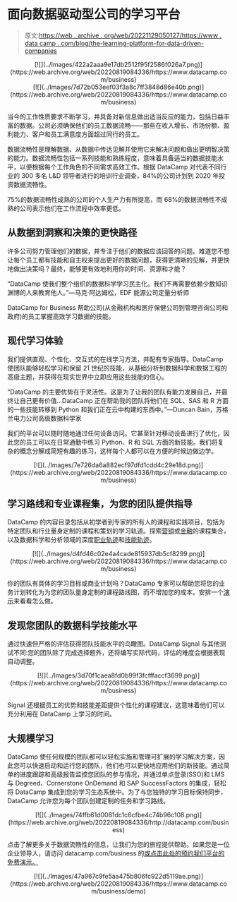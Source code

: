 # 面向数据驱动型公司的学习平台

> 原文:[https://web . archive . org/web/20221129050127/https://www . data camp . com/blog/the-learning-platform-for-data-driven-companies](https://web.archive.org/web/20221129050127/https://www.datacamp.com/blog/the-learning-platform-for-data-driven-companies)

<center>[![](../Images/422a2aaa9e17db2512f95f2586f026a7.png)](https://web.archive.org/web/20220819084336/https://www.datacamp.com/business)</center>

<center>[![](../Images/7d72b053eef03f3a8c7ff3848d86e40b.png)](https://web.archive.org/web/20220819084336/https://www.datacamp.com/business)</center>

当今的工作性质要求不断学习，并具备对新信息做出适当反应的能力，包括日益丰富的数据。公司必须确保他们的员工数据流畅——那些在收入增长、市场份额、盈利能力、客户和员工满意度方面超过同行的员工。

数据流畅性是理解数据、从数据中传达见解并使用它来解决问题和做出更明智决策的能力。数据流畅性包括一系列技能和熟练程度，意味着具备适当的数据技能水平，以便根据每个工作角色的不同需求高效工作。根据 DataCamp 对代表不同行业的 300 多名 L&D 领导者进行的培训行业调查，84%的公司计划到 2020 年投资数据流畅性。

75%的数据流畅性成熟的公司的个人生产力有所提高，而 68%的数据流畅性不成熟的公司表示他们在工作流程中效率更低。

## 从数据到洞察和决策的更快路径

许多公司努力管理他们的数据，并专注于他们的数据应该回答的问题。难道您不想让每个员工都有技能和自主权来提出更好的数据问题，获得更清晰的见解，并更快地做出决策吗？最终，能够更有效地利用你的时间、资源和才能？

“DataCamp 使我们整个组织的数据科学学习民主化。我们不再需要依赖少数知识渊博的人来教育他人。”—马克·阿达姆松，EDF 能源公司定量分析师

DataCamp for Business 帮助公司(从金融机构和医疗保健公司到管理咨询公司和政府)的员工掌握高效学习数据的技能。

## 现代学习体验

我们提供直观、个性化、交互式的在线学习方法，并配有专家指导。DataCamp 使团队能够轻松学习和保留 21 世纪的技能，从基础分析到数据科学和数据工程的高级主题，并获得在现实世界中立即应用这些技能的信心。

“DataCamp 的主要优势在于灵活性。这是为了让我的团队有能力发展自己，并最终让自己更有价值...DataCamp 正在帮助我的团队将他们在 SQL、SAS 和 R 方面的一些技能转移到 Python 和我们正在云中构建的东西中。”—Duncan Bain，苏格兰电力公司高级数据科学家

我们的平台可以随时随地通过任何设备访问。它甚至针对移动设备进行了优化，因此您的员工可以在日常通勤中练习 Python、R 和 SQL 方面的新技能。我们将复杂的概念分解成简短有趣的练习，这样每个人都可以在方便的时候边做边学。

<center>[![](../Images/7e726da6a882ecf97dfd1cdd4c29e18d.png)](https://web.archive.org/web/20220819084336/https://www.datacamp.com/business)</center>

## 学习路线和专业课程集，为您的团队提供指导

DataCamp 的内容目录包括从初学者到专家的所有人的课程和实践项目，包括为特定团队和行业量身定制的课程和策划的学习轨道。探索[营销](https://web.archive.org/web/20220819084336/https://www.datacamp.com/search?q=marketing&tab=undefined)或[金融](https://web.archive.org/web/20220819084336/https://www.datacamp.com/search?facets%5Btopic%5D%5B%5D=Applied+Finance)的课程集合，以及数据科学和分析领域的深度[职业轨迹](https://web.archive.org/web/20220819084336/https://www.datacamp.com/tracks/career)和[技能轨迹](https://web.archive.org/web/20220819084336/https://www.datacamp.com/tracks/skill)。

<center>[![](../Images/d4fd46c02e4a4cade815937db5cf8299.png)](https://web.archive.org/web/20220819084336/https://www.datacamp.com/business)</center>

你的团队有具体的学习目标或商业计划吗？DataCamp 专家可以帮助您将您的业务计划转化为为您的团队量身定制的课程路线图，而不增加您的成本。安排一个[演示](https://web.archive.org/web/20220819084336/https://www.datacamp.com/business/demo)来看看怎么做。

## 发现您团队的数据科学技能水平

通过快速但严格的评估获得团队技能水平的鸟瞰图。DataCamp Signal 与其他测试不同:您的团队除了完成选择题外，还将编写实际代码，评估的难度会根据表现自动调整。

<center>[![](../Images/3d70f1caea8fd0b99f3fcfffaccf3699.png)](https://web.archive.org/web/20220819084336/https://www.datacamp.com/business)</center>

Signal 还根据员工的优势和技能差距提供个性化的课程建议，这意味着他们可以充分利用在 DataCamp 上学习的时间。

## 大规模学习

DataCamp 使任何规模的团队都可以轻松实施和管理可扩展的学习解决方案，因此您可以快速启动和运行您的团队，他们也可以更快地应用他们的新技能。通过简单的进度跟踪和高级报告监控您团队的参与情况，并通过单点登录(SSO)和 LMS 与 Degreed、Cornerstone OnDemand 和 SAP SuccessFactors 的集成，轻松将 DataCamp 集成到您的学习生态系统中。为了与您独特的学习目标保持同步，DataCamp 允许您为每个团队创建定制的任务和学习路线。

<center>[![](../Images/74ffb61d0081dc1c6cfbe4c74b96c108.png)](https://web.archive.org/web/20220819084336/http://datacamp.com/business)</center>

点击了解更多关于数据流畅性的信息，让我们为您的旅程提供帮助。如果您是一位企业领导人，请访问 datacamp.com/business 的[或点击此处的](https://web.archive.org/web/20220819084336/http://datacamp.com/business)[预约我们平台的免费演示。](https://web.archive.org/web/20220819084336/https://www.datacamp.com/business/demo)

<center>[![](../Images/47a967c9fe5aa475b806fc922d5119ae.png)](https://web.archive.org/web/20220819084336/https://www.datacamp.com/business/demo)</center>